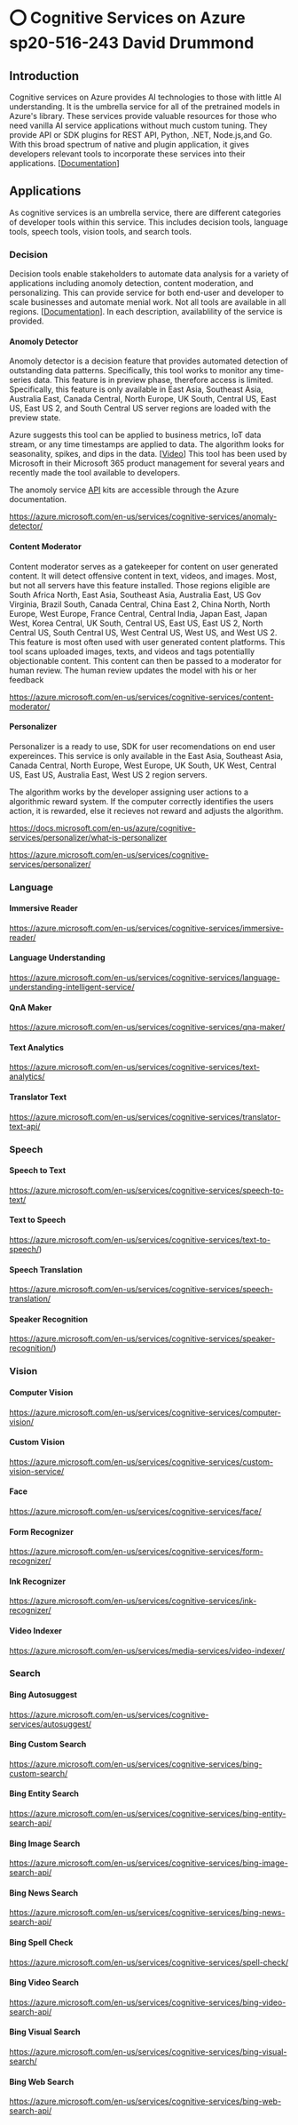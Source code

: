# :o: Cognitive Services on Azure sp20-516-243 David Drummond

## Introduction

Cognitive services on Azure provides AI technologies to those with little AI understanding. It is the umbrella service for all of the pretrained models in Azure's library. These services provide valuable resources for those who need vanilla AI service applications without much custom tuning. They provide API or SDK plugins for REST API, Python, .NET, Node.js,and Go. With this broad spectrum of native and plugin application, it gives developers relevant tools to incorporate these services into their applications. [[Documentation](https://docs.microsoft.com/en-us/azure/cognitive-services/face/index)] 

## Applications

As cognitive services is an umbrella service, there are different categories of developer tools within this service. This includes decision tools, language tools, speech tools, vision tools, and search tools. 

### Decision

Decision tools enable stakeholders to automate data analysis for a variety of applications including anomoly detection, content moderation, and personalizing. This can provide service for both end-user and developer to scale businesses and automate menial work. Not all tools are available in all regions. [[Documentation](<https://azure.microsoft.com/en-us/global-infrastructure/services/?products=all>)]. In each description, availablility of the service is provided. 

#### Anomoly Detector

Anomoly detector is a decision feature that provides automated detection of outstanding data patterns. Specifically, this tool works to monitor any time-series data. This feature is in preview phase, therefore access is limited. Specifically, this feature is only available in East Asia,	Southeast Asia, Australia East, Canada Central, North Europe, UK South,	Central US,	East US, East US 2, and South Central US server regions are loaded with the preview state.

Azure suggests this tool can be applied to business metrics, IoT data stream, or any time timestamps are applied to data. The algorithm looks for seasonality, spikes, and dips in the data. [[Video](<https://channel9.msdn.com/Shows/AI-Show/Introducing-Azure-Anomaly-Detector?WT.mc_id=ai-c9-niner>)] This tool has been used by Microsoft in their Microsoft 365 product management for several years and recently made the tool available to developers. 

The anomoly service [API](<https://docs.microsoft.com/en-us/azure/cognitive-services/anomaly-detector/>) kits are accessible through the Azure documentation.  

<https://azure.microsoft.com/en-us/services/cognitive-services/anomaly-detector/>

#### Content Moderator

Content moderator serves as a gatekeeper for content on user generated content. It will detect offensive content in text, videos, and images. Most, but not all servers have this feature installed. Those regions eligible are South Africa North, East Asia, Southeast Asia, Australia East, US Gov Virginia, Brazil South, Canada Central, China East 2, China North, North Europe, West Europe, France Central, Central India, Japan East, Japan West, Korea Central, UK South, Central US, East US, East US 2, North Central US, South Central US, West Central US, West US, and West US 2. This feature is most often used with user generated content platforms. This tool scans uploaded images, texts, and videos and tags potentiallly objectionable content. This content can then be passed to a moderator for human review. The human review updates the model with his or her feedback 

<https://azure.microsoft.com/en-us/services/cognitive-services/content-moderator/>

#### Personalizer

Personalizer is a ready to use, SDK for user recomendations on end user expereinces. This service is only available in the East Asia, Southeast Asia, Canada Central, North Europe, West Europe, UK South, UK West, Central US, East US, Australia East, West US 2 region servers. 

The algorithm works by the developer assigning user actions to a algorithmic reward system. If the computer correctly identifies the users action, it is rewarded, else it recieves not reward and adjusts the algorithm. 

<https://docs.microsoft.com/en-us/azure/cognitive-services/personalizer/what-is-personalizer>

<https://azure.microsoft.com/en-us/services/cognitive-services/personalizer/>

### Language

#### Immersive Reader

<https://azure.microsoft.com/en-us/services/cognitive-services/immersive-reader/>

#### Language Understanding

<https://azure.microsoft.com/en-us/services/cognitive-services/language-understanding-intelligent-service/>

#### QnA Maker

<https://azure.microsoft.com/en-us/services/cognitive-services/qna-maker/>

#### Text Analytics

<https://azure.microsoft.com/en-us/services/cognitive-services/text-analytics/>

#### Translator Text

<https://azure.microsoft.com/en-us/services/cognitive-services/translator-text-api/>

### Speech

#### Speech to Text

<https://azure.microsoft.com/en-us/services/cognitive-services/speech-to-text/>

#### Text to Speech

<https://azure.microsoft.com/en-us/services/cognitive-services/text-to-speech/>)

#### Speech Translation

<https://azure.microsoft.com/en-us/services/cognitive-services/speech-translation/>

#### Speaker Recognition

<https://azure.microsoft.com/en-us/services/cognitive-services/speaker-recognition/>)

### Vision

#### Computer Vision

<https://azure.microsoft.com/en-us/services/cognitive-services/computer-vision/>

#### Custom Vision

<https://azure.microsoft.com/en-us/services/cognitive-services/custom-vision-service/>

#### Face

<https://azure.microsoft.com/en-us/services/cognitive-services/face/>

#### Form Recognizer

<https://azure.microsoft.com/en-us/services/cognitive-services/form-recognizer/>

#### Ink Recognizer

<https://azure.microsoft.com/en-us/services/cognitive-services/ink-recognizer/>

#### Video Indexer

<https://azure.microsoft.com/en-us/services/media-services/video-indexer/>

### Search

#### Bing Autosuggest

<https://azure.microsoft.com/en-us/services/cognitive-services/autosuggest/>

#### Bing Custom Search

<https://azure.microsoft.com/en-us/services/cognitive-services/bing-custom-search/>

#### Bing Entity Search

<https://azure.microsoft.com/en-us/services/cognitive-services/bing-entity-search-api/>

#### Bing Image Search

<https://azure.microsoft.com/en-us/services/cognitive-services/bing-image-search-api/>

#### Bing News Search

<https://azure.microsoft.com/en-us/services/cognitive-services/bing-news-search-api/>

#### Bing Spell Check

<https://azure.microsoft.com/en-us/services/cognitive-services/spell-check/>

#### Bing Video Search

<https://azure.microsoft.com/en-us/services/cognitive-services/bing-video-search-api/>

#### Bing Visual Search

<https://azure.microsoft.com/en-us/services/cognitive-services/bing-visual-search/>

#### Bing Web Search

<https://azure.microsoft.com/en-us/services/cognitive-services/bing-web-search-api/>



